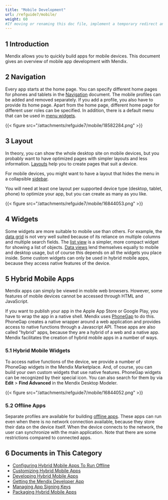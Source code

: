 ```yaml
---
title: "Mobile Development"
url: /refguide7/mobile/
weight: 60
#If moving or renaming this doc file, implement a temporary redirect and let the respective team know they should update the URL in the product. See Mapping to Products for more details.
---
```


## 1 Introduction

Mendix allows you to quickly build apps for mobile devices. This document gives an overview of mobile app development with Mendix.

## 2 Navigation

Every app starts at the home page. You can specify different home pages for phones and tablets in the [Navigation](/refguide7/navigation/) document. The mobile profiles can be added and removed separately. If you add a profile, you also have to provide its home page. Apart from the home page, different home page for different user roles can be specified. In addition, there is a default menu that can be used in [menu widgets](/refguide7/menu-widgets/).

{{< figure src="/attachments/refguide7/mobile/18582284.png" >}}

## 3 Layout

In theory, you can show the whole desktop site on mobile devices, but you probably want to have optimized pages with simpler layouts and less information. [Layouts](/refguide7/layout/) help you to create pages that suit a device.

For mobile devices, you might want to have a layout that hides the menu in a collapsible [sidebar](/refguide7/sidebar-toggle-button/).

You will need at least one layout per supported device type (desktop, tablet, phone) to optimize your app, but you can create as many as you like.

{{< figure src="/attachments/refguide7/mobile/16844053.png" >}}

## 4 Widgets

Some widgets are more suitable to mobile use than others. For example, the [data grid](/refguide7/data-grid/) is not very well suited because of its reliance on multiple columns and multiple search fields. The [list view](/refguide7/list-view/) is a simpler, more compact widget for showing a list of objects. [Data views](/refguide7/data-view/) lend themselves equally to mobile and desktop usage, but of course this depends on all the widgets you place inside. Some custom widgets can only be used in hybrid mobile apps, because they access native features of the device.

## 5 Hybrid Mobile Apps

Mendix apps can simply be viewed in mobile web browsers. However, some features of mobile devices cannot be accessed through HTML and JavaScript.

If you want to publish your app in the Apple App Store or Google Play, you have to wrap the app in a native shell. Mendix uses [PhoneGap](http://phonegap.com/) to do this. PhoneGap creates a native wrapper around a web application and provides access to native functions through a Javascript API. These apps are also called "hybrid" apps, because they are a hybrid of a web and a native app. Mendix facilitates the creation of hybrid mobile apps in a number of ways.

### 5.1 Hybrid Mobile Widgets

To access native functions of the device, we provide a number of PhoneGap widgets in the Mendix Marketplace. And, of course, you can build your own custom widgets that use native features. PhoneGap widgets can be recognized by their special icon. You can also search for them by via **Edit** > **Find Advanced** in the Mendix Desktop Modeler.

{{< figure src="/attachments/refguide7/mobile/16844052.png" >}}

### 5.2 Offline Apps

Separate profiles are available for building [offline apps](/refguide7/offline/). These apps can run even when there is no network connection available, because they store their data on the device itself. When the device connects to the network, the user can synchronize with the main application. Note that there are some restrictions compared to connected apps.

## 6 Documents in This Category

* [Configuring Hybrid Mobile Apps To Run Offline](/refguide7/configuring-hybrid-mobile-apps-to-run-offline/)
* [Customizing Hybrid Mobile Apps](/refguide7/customizing-hybrid-mobile-apps/)
* [Developing Hybrid Mobile Apps](/refguide7/developing-hybrid-mobile-apps/)
* [Getting the Mendix Developer App](/refguide7/getting-the-mendix-app/)
* [Managing App Signing Keys](/refguide7/managing-app-signing-keys/)
* [Packaging Hybrid Mobile Apps](/refguide7/packaging-hybrid-mobile-apps/)
